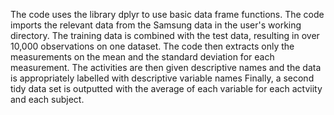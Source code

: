 The code uses the library dplyr to use basic data frame functions.
The code imports the relevant data from the Samsung data in the user's working directory.
The training data is combined with the test data, resulting in over 10,000 observations on one dataset.
The code then extracts only the measurements on the mean and the standard deviation for each measurement.
The activities are then given descriptive names and the data is appropriately labelled with descriptive variable names
Finally, a second tidy data set is outputted with the average of each variable for each actviity and each subject.


